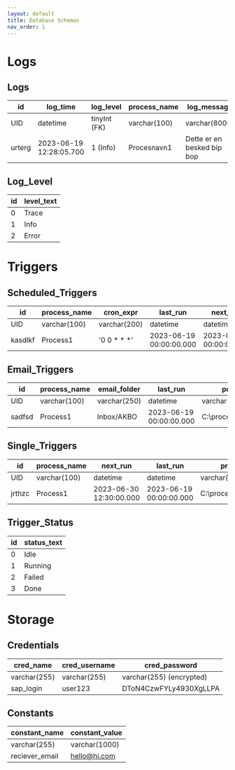 ```yaml
---
layout: default
title: Database Schemas
nav_order: 1
---
```


# Logs

## Logs

|id        	    |log_time                   |log_level      |process_name   |log_message                |
|---        	|---                        |---            |---            |---                        |
|UID         	|datetime                   |tinyInt (FK)   |varchar(100)   |varchar(8000)              |
|urterg 	    |2023-06-19 12:28:05.700    |1 (Info)       |Procesnavn1	|Dette er en besked bip bop |

## Log_Level

|id         |level_text |
|---	    |---	    |
|0          |Trace      |
|1 	        |Info       |
|2          |Error      |

# Triggers

## Scheduled_Triggers

|id        	 |process_name  |cron_expr      |last_run                   |next_run                  |process_path             |process_status    |is_git_repo |force_update |blocking    |
|---         |---           |---            |---                        |---                       |---                      |---               |---         |---          |---         |
|UID         |varchar(100)  |varchar(200)   |datetime                   |datetime                  |varchar(250)             |tinyInt (FK)      |bit         |bit          |bit         |
|kasdlkf 	 |Process1      |'0 0 * * *'    |2023-06-19 00:00:00.000    |2023-06-20 00:00:00.000   |C:\processes\process1.py |1 (Running)       |True        |True         |True        |

## Email_Triggers

|id        	    |process_name  |email_folder   |last_run                   |process_path             |process_status    |is_git_repo |force_update  |blocking    |
|---        	|---           |---            |---                        |---                      |---               |---         |---           |---         |
|UID         	|varchar(100)  |varchar(250)   |datetime                   |varchar(250)             |tinyInt (FK)      |bit         |bit           |bit         |
|sadfsd	        |Process1      |Inbox/AKBO     |2023-06-19 00:00:00.000    |C:\processes\process1.py |1 (Running)       |True        |True          |True        |

## Single_Triggers

|id        	    |process_name  |next_run                   |last_run                   |process_path             |process_status    |is_git_repo |force_update  |blocking    |
|---        	|---           |---                        |---                        |---                      |---               |---         |---           |---         |
|UID         	|varchar(100)  |datetime                   |datetime                   |varchar(250)             |tinyInt (FK)      |bit         |bit           |bit         |
|jrthzc 	    |Process1      |2023-06-30 12:30:00.000    |2023-06-19 00:00:00.000    |C:\processes\process1.py |3 (Done)          |True        |True          |True        |

## Trigger_Status

|id     |status_text |
|----   |---	     |
|0      |Idle     	 |
|1 	    |Running     |
|2      |Failed   	 |
|3      |Done   	 |

# Storage

## Credentials

|cred_name	    |cred_username 	|cred_password            	|
|---        	|---    	    |---                    	|
|varchar(255)  	|varchar(255)   |varchar(255) (encrypted)  	|
|sap_login 	    |user123  	    |DToN4CzwFYLy4930XgLLPA 	|

## Constants

|constant_name  |constant_value |
|---    	    |---            |
|varchar(255)  	|varchar(1000)  |
|reciever_email |hello@hi.com   |
